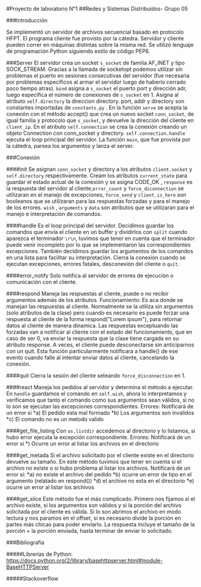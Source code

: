 #Proyecto de laboratorio N°1
##Redes y Sistemas Distribuidos- Grupo 05

###Introducción

Se implementó un servidor de archivos secuencial basado en protocolo HFPT. El programa cliente fue provisto por la cátedra. Servidor y cliente pueden correr en máquinas distintas sobre la misma red. Se utilizó lenguaje de programación Python siguiendo estilo de código PEP8.

###Server
El servidor crea un socket `s_socket` de familia AF_INET y tipo SOCK_STREAM. Gracias a la llamada de socketopt podemos utilizar sin problemas el puerto en sesiones consecutivas del servidor (fue necesaria por problemas especificos al armar el servidor luego de haberlo cerrado poco tiempo atras). `bind` asigna a `s_socket` el puerto port y dirección adr, luego especifica el número de conexiones de `s_socket` en 1. Asigna al atributo `self.directory` la direccion directory. port, addr y directory son constantes importadas de `constants.py` .
En la función `serve` se acepta la conexión con el  método accept() que crea un nuevo socket `conn_socket`, de igual familia y protocolo que `s_socket`, y devuelve la dirección del cliente en `client_ip`. En el atributo `self.connection` se crea la conexión creando un objeto Connection con conn_socket y directory. `self.connection.handle` ejecuta el loop principal del servidor.
La función `main`, que fue provista por la cátedra, parsea los argumentos y lanza el server.

###Conexión

####init
Se asignan `conn_socket` y directory a los atributos `client.socket` y `self.directory` respectivamente. Cream los atributos `current_state` para guardar el estado actual de la conexión y se asigna CODE_OK , `response` es la respuesta del servidor al cliente,`error_count` y `force_diconnection` se utilizaran en el manejo de excepciones, `force_send` y `client_is_here` son booleanos que se utilizaran para las respuestas forzadas y para el manejo de los errores. `wish` , `arguments` y `data` son  atributos que se utilizaran para el manejo e interpretación de comandos.

####handle
Es el loop principal del servidor. Decidimos guardar los comandos que envía el cliente en un buffer y dividirlos con `split` cuando aparezca el terminador `\r\n`, tuvimos que tener en cuenta que el terminador puede venir incompleto por lo que se implementaron las correspondientes excepciones. También decidimos guardar los argumentos de los comandos en una lista para facilitar su interpretación. Cierra la conexión cuando se ejecutan excepciones, errores fatales, desconexión del cliente o `quit`.

####error_notify
Solo notifica al servidor de errores de ejecución o comunicación con el cliente.

####respond
Maneja las respuestas al cliente, puede o no recibir argumentos además de los atributos.
Funcionamiento: Es aca donde se manejan las respuestas al cliente. Normalmente se la utiliza sin argumentos (solo atributos de la clase)    pero cuando es necesario es puede forzar una respuesta al cliente de la forma respond("Lorem ipsum"), para retornar datos al cliente de manera dinamica. Las respuestas exceptuando las forzadas van a notificar al cliente con el estado del funcionamiento, que en caso de ser 0, va enviar la respuesta que la clase tiene cargada en su atributo response.
    A veces, el cliente puede desconectarse sin anticiparnos con un quit. Esta función particularmente notificara a handle() de ese evento cuando
falle al intentar enviar datos al cliente, cancelando la conexión.

####quit
Cierra la sesión del cliente seteando `force_disconnection` en 1.

####react
Maneja los pedidos al servidor y determina el método a ejecutar. En `handle` guardamos el comando en `self.wish`, ahora lo interpretamos y verificamos que tanto el comando como sus argumentos sean válidos, si no lo son se ejecutan las excepciones correspondientes.
Errores: Notificará de un error si
    *a) El pedido esta mal formado
    *b) Los argumentos son invalidos
    *c) El comando no es un metodo valido

####get_file_listing
Con `os.listdir` accedemos al directorio y lo listamos, si hubo error ejecuta la excepción correspondiente.
Errores: Notificará de un error si
    *) Ocurre un error al listar los archivos en el directorio

####get_metada
Si el archivo solicitado por el cliente existe en el directorio devuelve su tamaño. En este método tuvimos que tener en cuenta si el archivo no existe o si hubo problema al listar los archivos.
Notificará de un error si: 
*a) no existe el archivo del pedido
*b) ocurre un error de tipo en el argumento (relatado en respond())
*d) el archivo no esta en el directorio
*e) ocurre un error al listar los archivos

####get_slice
Este método fue el más complicado. Primero nos fijamos si el archivo existe, si los argumentos son válidos y si la porción del archivo solicitada por el cliente es válida. Si lo son abrimos el archivo en modo lectura y nos paramos en el offset, si es necesario divide la porción en partes más chicas para poder enviarlo. La respuesta incluye el tamaño de la porción + la porción enviada, hasta terminar de enviar lo solicitado.


###Bibliografia

#####Librerías de Python:
https://docs.python.org/2/library/basehttpserver.html#module-BaseHTTPServer

#####Stackoverflow
